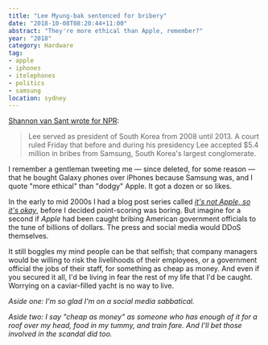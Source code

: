 ```yaml
---
title: "Lee Myung-bak sentenced for bribery"
date: "2018-10-08T08:20:44+11:00"
abstract: "They're more ethical than Apple, remember?"
year: "2018"
category: Hardware
tag:
- apple
- iphones
- itelephones
- politics
- samsung
location: sydney
---
```

[Shannon van Sant wrote for NPR]\:

> Lee served as president of South Korea from 2008 until 2013. A court ruled Friday that before and during his presidency Lee accepted $5.4 million in bribes from Samsung, South Korea's largest conglomerate. 

I remember a gentleman tweeting me — since deleted, for some reason — that he bought Galaxy phones over iPhones because Samsung was, and I quote "more ethical" than "dodgy" Apple. It got a dozen or so likes.

In the early to mid 2000s I had a blog post series called *[it's not Apple, so it's okay]*, before I decided point-scoring was boring. But imagine for a second if *Apple* had been caught bribing American government officials to the tune of billions of dollars. The press and social media would DDoS themselves.

It still boggles my mind people can be that selfish; that company managers would be willing to risk the livelihoods of their employees, or a government official the jobs of their staff, for something as cheap as money. And even if you secured it all, I'd be living in fear the rest of my life that I'd be caught. Worrying on a caviar-filled yacht is no way to live.

*Aside one: I'm so glad I'm on a social media sabbatical.*

*Aside two: I say "cheap as money" as someone who has enough of it for a roof over my head, food in my tummy, and train fare. And I'll bet those involved in the scandal did too.*

[Shannon van Sant wrote for NPR]: https://www.npr.org/2018/10/05/654851055/former-south-korean-president-sentenced-to-15-years-in-prison-on-corruption-char
[it's not Apple, so it's okay]: https://rubenerd.com/its-not-apple-so-its-okay/
